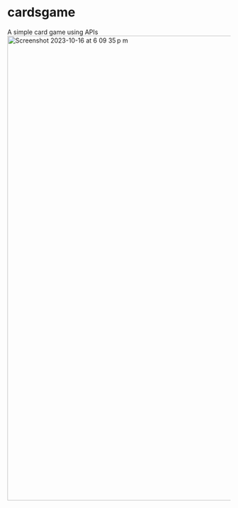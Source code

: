 # cardsgame
A simple card game using APIs
<img width="1048" alt="Screenshot 2023-10-16 at 6 09 35 p m" src="https://github.com/franciscocasillas/cardsgame/assets/17735860/e9aa9489-e476-4425-8180-f286173a7453">
